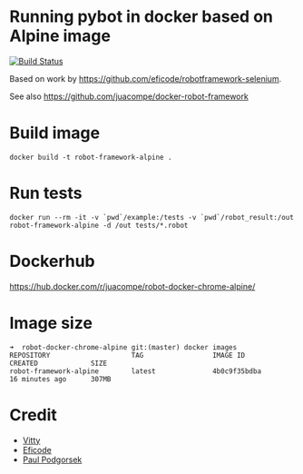# Running pybot in docker based on Alpine image

[![Build Status](https://travis-ci.org/juacompe/robot-docker-chrome-alpine.svg?branch=master)](https://travis-ci.org/juacompe/robot-docker-chrome-alpine)

Based on work by <https://github.com/eficode/robotframework-selenium>.

See also <https://github.com/juacompe/docker-robot-framework>

# Build image

    docker build -t robot-framework-alpine .

# Run tests

    docker run --rm -it -v `pwd`/example:/tests -v `pwd`/robot_result:/out robot-framework-alpine -d /out tests/*.robot

# Dockerhub

<https://hub.docker.com/r/juacompe/robot-docker-chrome-alpine/>

# Image size

    ➜  robot-docker-chrome-alpine git:(master) docker images
    REPOSITORY                    TAG                 IMAGE ID            CREATED             SIZE
    robot-framework-alpine        latest              4b0c9f35bdba        16 minutes ago      307MB

# Credit

* [Vitty](https://th.linkedin.com/in/vitty)
* [Eficode](https://github.com/eficode/)
* [Paul Podgorsek](https://github.com/ppodgorsek/)
